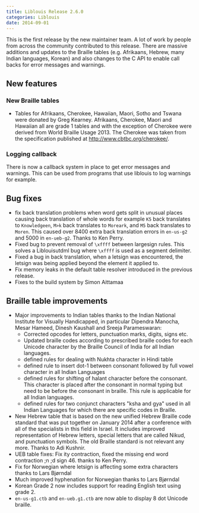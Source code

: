 ```yaml
---
title: Liblouis Release 2.6.0
categories: Liblouis
date: 2014-09-01
---
```


This is the first release by the new maintainer team. A lot of work by
people from across the community contributed to this release. There
are massive additions and updates to the Braille tables (e.g.
Afrikaans, Hebrew, many Indian languages, Korean) and also changes to
the C API to enable call backs for error messages and warnings.

## New features

### New Braille tables

- Tables for Afrikaans, Cherokee, Hawaiian, Maori, Sotho and Tswana
  were donated by Greg Kearney. Afrikaans, Cherokee, Maori and Hawaiian
  all are grade 1 tables and with the exception of Cherokee were
  derived from World Braille Usage 2013. The Cherokee was taken from
  the specification published at http://www.cbtbc.org/cherokee/.

### Logging callback

There is now a callback system in place to get error messages and
warnings. This can be used from programs that use liblouis to log
warnings for example.

## Bug fixes

- fix back translation problems when word gets split in unusual places
  causing back translation of whole words for example `K5` back
  translates to `Knowledgeen`, `M>k` back translates to `Moreark`, and
  `M5` back translates to `Moren`. This caused over 8400 extra back
  translation errors in `en-us-g2` and 5000 in `en-ueb-g2`. Thanks to
  Ken Perry.
- Fixed bug to prevent removal of `\xffff` between largesign rules.
  This solves a Liblouisutdml bug where `\xffff` is used as a segment
  delimiter.
- Fixed a bug in back translation, when a letsign was encountered, the
  letsign was being applied beyond the element it applied to.
- Fix memory leaks in the default table resolver introduced in the
  previous release.
- Fixes to the build system by Simon Aittamaa

## Braille table improvements

- Major improvements to Indian tables thanks to the Indian National
  Institute for Visually Handicapped, in particular Dipendra Manocha,
  Mesar Hameed, Dinesh Kaushall and Sreeja Parameswaran:
  - Corrected opcodes for letters, punctuation marks, digits, signs
    etc.
  - Updated braille codes according to prescribed braille codes for
    each Unicode character by the Braille Council of India for all
    Indian languages.
  - defined rules for dealing with Nukhta character in Hindi table
  - defined rule to insert dot-1 between consonant followed by full
    vowel character in all Indian Languages
  - defined rules for shifting of halant character before the
    consonant. This character is placed after the consonant in normal
    typing but need to be before the consonant in braille. This rule
    is applicable for all Indian languages.
  - defined rules for two conjunct characters "ksha and gya" used in
    all Indian Languages for which there are specific codes in
    Braille.
- New Hebrew table that is based on the new unified Hebrew Braille
  code standard that was put together on January 2014 after a
  conference with all of the specialists in this field in Israel. It
  includes improved representation of Hebrew letters, special letters
  that are called Nikud, and punctuation symbols. The old Braille
  standard is not relevant any more. Thanks to Adi Kushnir.
- UEB table fixes: Fix ity contraction, fixed the missing end word
  contraction ;n ;d sign 46. thanks to Ken Perry.
- Fix for Norwegian where letsign is affecting some extra characters
  thanks to Lars Bjørndal
- Much improved hyphenation for Norwegian thanks to Lars Bjørndal
- Korean Grade 2 now includes support for reading English text using
  grade 2.
- `en-us-g1.ctb` and `en-ueb.g1.ctb` are now able to display 8 dot
  Unicode braille.

